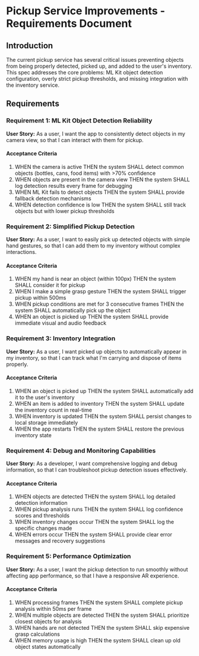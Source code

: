 # Pickup Service Improvements - Requirements Document

## Introduction

The current pickup service has several critical issues preventing objects from being properly detected, picked up, and added to the user's inventory. This spec addresses the core problems: ML Kit object detection configuration, overly strict pickup thresholds, and missing integration with the inventory service.

## Requirements

### Requirement 1: ML Kit Object Detection Reliability

**User Story:** As a user, I want the app to consistently detect objects in my camera view, so that I can interact with them for pickup.

#### Acceptance Criteria

1. WHEN the camera is active THEN the system SHALL detect common objects (bottles, cans, food items) with >70% confidence
2. WHEN objects are present in the camera view THEN the system SHALL log detection results every frame for debugging
3. WHEN ML Kit fails to detect objects THEN the system SHALL provide fallback detection mechanisms
4. WHEN detection confidence is low THEN the system SHALL still track objects but with lower pickup thresholds

### Requirement 2: Simplified Pickup Detection

**User Story:** As a user, I want to easily pick up detected objects with simple hand gestures, so that I can add them to my inventory without complex interactions.

#### Acceptance Criteria

1. WHEN my hand is near an object (within 100px) THEN the system SHALL consider it for pickup
2. WHEN I make a simple grasp gesture THEN the system SHALL trigger pickup within 500ms
3. WHEN pickup conditions are met for 3 consecutive frames THEN the system SHALL automatically pick up the object
4. WHEN an object is picked up THEN the system SHALL provide immediate visual and audio feedback

### Requirement 3: Inventory Integration

**User Story:** As a user, I want picked up objects to automatically appear in my inventory, so that I can track what I'm carrying and dispose of items properly.

#### Acceptance Criteria

1. WHEN an object is picked up THEN the system SHALL automatically add it to the user's inventory
2. WHEN an item is added to inventory THEN the system SHALL update the inventory count in real-time
3. WHEN inventory is updated THEN the system SHALL persist changes to local storage immediately
4. WHEN the app restarts THEN the system SHALL restore the previous inventory state

### Requirement 4: Debug and Monitoring Capabilities

**User Story:** As a developer, I want comprehensive logging and debug information, so that I can troubleshoot pickup detection issues effectively.

#### Acceptance Criteria

1. WHEN objects are detected THEN the system SHALL log detailed detection information
2. WHEN pickup analysis runs THEN the system SHALL log confidence scores and thresholds
3. WHEN inventory changes occur THEN the system SHALL log the specific changes made
4. WHEN errors occur THEN the system SHALL provide clear error messages and recovery suggestions

### Requirement 5: Performance Optimization

**User Story:** As a user, I want the pickup detection to run smoothly without affecting app performance, so that I have a responsive AR experience.

#### Acceptance Criteria

1. WHEN processing frames THEN the system SHALL complete pickup analysis within 50ms per frame
2. WHEN multiple objects are detected THEN the system SHALL prioritize closest objects for analysis
3. WHEN hands are not detected THEN the system SHALL skip expensive grasp calculations
4. WHEN memory usage is high THEN the system SHALL clean up old object states automatically